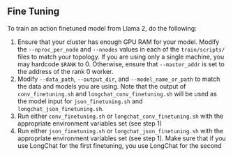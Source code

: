 ## Fine Tuning

To train an action finetuned model from Llama 2, do the following:

1.  Ensure that your cluster has enough GPU RAM for your model. Modify the `--nproc_per_node` and `--nnodes` values in each of the `train/scripts/` files to match your topology. If you are using only a single machine, you may hardcode `$RANK` to 0. Otherwise, ensure that `--master_addr` is set to the address of the rank 0 worker.
2.  Modify `--data_path`, `--output_dir`, and `--model_name_or_path` to match the data and models you are using. Note that the output of `conv_finetuning.sh` and `longchat_conv_finetuning.sh` will be used as the model input for `json_finetuning.sh` and `longchat_json_finetuning.sh`.
3.  Run either `conv_finetuning.sh` or `longchat_conv_finetuning.sh` with the appropriate environment variables set (see step 1)
3.  Run either `json_finetuning.sh` or `longchat_json_finetuning.sh` with the appropriate environment variables set (see step 1). Make sure that if you use LongChat for the first finetuning, you use LongChat for the second
